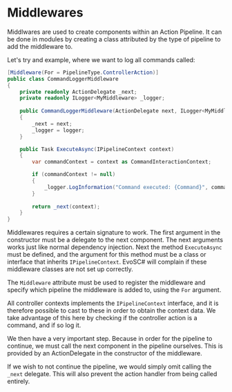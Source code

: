 # Middlewares
Middlwares are used to create components within an Action Pipeline. It can be done in modules by creating a class attributed by the type of pipeline to add the middleware to.

Let's try and example, where we want to log all commands called:
```csharp
[Middleware(For = PipelineType.ControllerAction)]
public class CommandLoggerMiddleware
{
    private readonly ActionDelegate _next;
    private readonly ILogger<MyMiddleware> _logger;
    
    public CommandLoggerMiddleware(ActionDelegate next, ILogger<MyMiddleware> logger)
    {
        _next = next;
        _logger = logger;
    }

    public Task ExecuteAsync(IPipelineContext context)
    {
        var commandContext = context as CommandInteractionContext;

        if (commandContext != null)
        {
            _logger.LogInformation("Command executed: {Command}", commandContext.CommandExecuted.Name);
        }
        
        return _next(context);
    }
}
```

Middlewares requires a certain signature to work. The first argument in the constructor must be a delegate to the next component. The next arguments works just like normal dependency injection. Next the method `ExecuteAsync` must be defined, and the argument for this method must be a class or interface that inherits `IPipelineContext`. EvoSC# will complain if these middleware classes are not set up correctly.

The `Middleware` attribute must be used to register the middleware and specify which pipeline the middleware is added to, using the `For` argument.

All controller contexts implements the `IPipelineContext` interface, and it is therefore possible to cast to these in order to obtain the context data. We take advantage of this here by checking if the controller action is a command, and if so log it.

We then have a very important step. Because in order for the pipeline to continue, we must call the next component in the pipeline ourselves. This is provided by an ActionDelegate in the constructor of the middleware.

If we wish to not continue the pipeline, we would simply omit calling the `_next` delegate. This will also prevent the action handler from being called entirely.